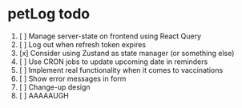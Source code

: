 # petLog todo

1. [ ] Manage server-state on frontend using React Query
2. [ ] Log out when refresh token expires
3. [x] Consider using Zustand as state manager (or something else)
4. [ ] Use CRON jobs to update upcoming date in reminders
5. [ ] Implement real functionality when it comes to vaccinations
6. [ ] Show error messages in form
7. [ ] Change-up design
8. [ ] AAAAAUGH
